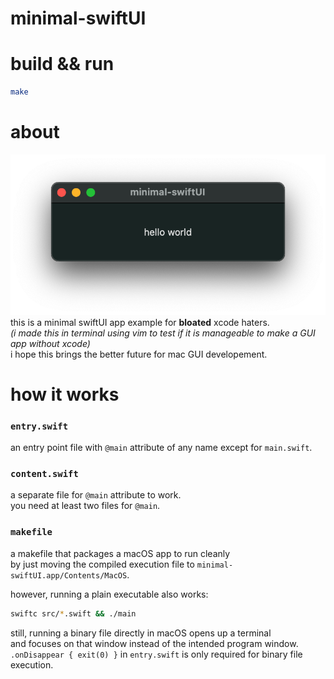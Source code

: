 # minimal-swiftUI

# build && run
```zsh
make
```

# about
![screenshot of an application that says hello world](https://github.com/eastriverlee/minimal-swiftUI/blob/master/screenshot.png?raw=true)
this is a minimal swiftUI app example for **bloated** xcode haters.  
*(i made this in terminal using vim to test if it is manageable to make a GUI app without xcode)*  
i hope this brings the better future for mac GUI developement.

# how it works
### `entry.swift`
an entry point file with `@main` attribute of any name except for `main.swift`.
### `content.swift`
a separate file for `@main` attribute to work.  
you need at least two files for `@main`.
### `makefile`
a makefile that packages a macOS app to run cleanly  
by just moving the compiled execution file to `minimal-swiftUI.app/Contents/MacOS`.  

however, running a plain executable also works:
```zsh
swiftc src/*.swift && ./main
```
still, running a binary file directly in macOS opens up a terminal  
and focuses on that window instead of the intended program window.
`.onDisappear { exit(0) }` in `entry.swift` is only required for binary file execution.

